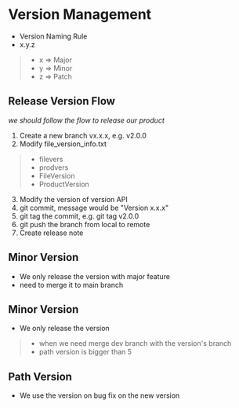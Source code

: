 # Version Management

- Version Naming Rule
- x.y.z
> - x => Major 
> - y => Minor
> - z => Patch

## Release Version Flow

_we should follow the flow to release our product_

1. Create a new branch vx.x.x, e.g. v2.0.0
2. Modify file_version_info.txt

> - filevers
> - prodvers
> - FileVersion
> - ProductVersion

3. Modify the version of version API
4. git commit, message would be "Version x.x.x"
5. git tag the commit, e.g. git tag v2.0.0
6. git push the branch from local to remote
7. Create release note


## Minor Version

- We only release the version with major feature
- need to merge it to main branch

## Minor Version

- We only release the version 
> - when we need merge dev branch with the version's branch
> - path version is bigger than 5

## Path Version

- We use the version on bug fix on the new version